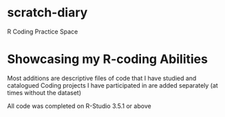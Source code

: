 # scratch-diary
R Coding Practice Space

# Showcasing my R-coding Abilities

Most additions are descriptive files of code that I have studied and catalogued
Coding projects I have participated in are added separately (at times without the dataset)

All code was completed on R-Studio 3.5.1 or above
